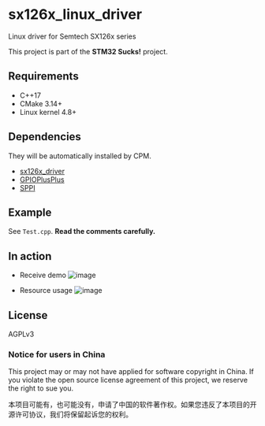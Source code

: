 # sx126x_linux_driver
Linux driver for Semtech SX126x series

This project is part of the **STM32 Sucks!** project.

## Requirements
- C++17
- CMake 3.14+
- Linux kernel 4.8+

## Dependencies
They will be automatically installed by CPM.
- [sx126x_driver](https://github.com/YukiWorkshop/sx126x_driver)
- [GPIOPlusPlus](https://github.com/YukiWorkshop/GPIOPlusPlus)
- [SPPI](https://github.com/YukiWorkshop/SPPI)

## Example
See `Test.cpp`. **Read the comments carefully.**

## In action
- Receive demo
![image](https://user-images.githubusercontent.com/34613827/103772362-5e102480-5064-11eb-8b26-9bc98fb05c6e.png)

- Resource usage
![image](https://user-images.githubusercontent.com/34613827/103772466-931c7700-5064-11eb-97f7-ea6c1e831ca4.png)


## License
AGPLv3

### Notice for users in China
This project may or may not have applied for software copyright in China. If you violate the open source license agreement of this project, we reserve the right to sue you.

本项目可能有，也可能没有，申请了中国的软件著作权。如果您违反了本项目的开源许可协议，我们将保留起诉您的权利。
